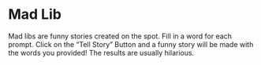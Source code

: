 # Mad Lib

Mad libs are funny stories created on the spot. Fill in a word for each prompt. Click on the “Tell Story” Button and a funny story will be made with the words you provided! The results are usually hilarious.
